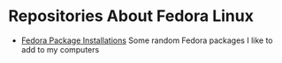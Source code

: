 # Repositories About Fedora Linux

- [Fedora Package Installations](https://github.com/danielrosehill/Fedora-Package-Installations) Some random Fedora packages I like to add to my computers
